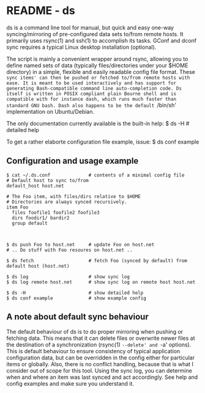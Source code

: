 README - ds
===========

ds is a command line tool for manual, but quick and easy one-way
syncing/mirroring of pre-configured data sets to/from remote hosts. It primarily
uses rsync(1) and ssh(1) to accomplish its tasks. GConf and dconf sync requires
a typical Linux desktop installation (optional).

The script is mainly a convenient wrapper around rsync, allowing you to define
named sets of data (typically files/directories under your $HOME directory) in a
simple, flexible and easily readable config file format. These `sync items' can
then be pushed or fetched to/from remote hosts with ease. It is meant to be used
interactively and has support for generating Bash-compatible command line
auto-completion code. Ds itself is written in POSIX compliant plain Bourne shell
and is compatible with for instance dash, which runs much faster than standard
GNU bash. Dash also happens to be the default `/bin/sh' implementation on
Ubuntu/Debian.

The only documentation currently available is the built-in help:
    $ ds -H          # detailed help

To get a rather elaborte configuration file example, issue:
    $ ds conf example


Configuration and usage example
-------------------------------

    $ cat ~/.ds.conf              # contents of a minimal config file
    # Default host to sync to/from
    default_host host.net

    # The Foo item, with files/dirs relative to $HOME
    # Directories are always synced recursively.
    item Foo
      files foofile1 foofile2 foofile3
      dirs foodir1/ bardir2
      group default



    $ ds push Foo to host.net     # update Foo on host.net
    # .. Do stuff with Foo resoures on host.net ..

    $ ds fetch                    # fetch Foo (synced by default) from default host (host.net)

    $ ds log                      # show sync log
    $ ds log remote host.net      # show sync log on remote host host.net

    $ ds -H                       # show detailed help
    $ ds conf example             # show example config


A note about default sync behaviour
-----------------------------------

The default behaviour of ds is to do proper mirroring when pushing or fetching
data. This means that it can delete files or overwrite newer files at the
destination of a synchronization (rsync(1) `--delete' and `-a' options). This is
default behaviour to ensure consistency of typical application configuration
data, but can be overridden in the config either for particular items or
globally. Also, there is no conflict handling, because that is what I consider
out of scope for this tool. Using the sync log, you can determine when and where
an item was last synced and act accordingly. See help and config examples and
make sure you understand it.
